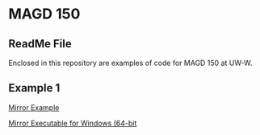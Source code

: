 # MAGD 150
## ReadMe File

Enclosed in this repository are examples of code for MAGD 150 at UW-W.


## Example 1

[Mirror Example](insertURL)

[Mirror Executable for Windows (64-bit](insertURL)


